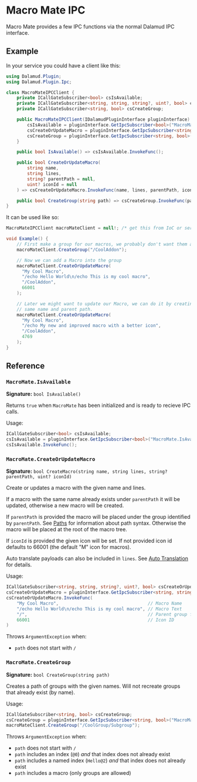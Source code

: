 # Macro Mate IPC

Macro Mate provides a few IPC functions via the normal Dalamud IPC interface. 

## Example

In your service you could have a client like this:

```csharp
using Dalamud.Plugin;
using Dalamud.Plugin.Ipc;

class MacroMateIPCClient {
    private ICallGateSubscriber<bool> csIsAvailable;
    private ICallGateSubscriber<string, string, string?, uint?, bool> csCreateOrUpdateMacro;
    private ICallGateSubscriber<string, bool> csCreateGroup;

    public MacroMateIPCClient(IDalamudPluginInterface pluginInterface) {
        csIsAvailable = pluginInterface.GetIpcSubscriber<bool>("MacroMate.IsAvailable");
        csCreateOrUpdateMacro = pluginInterface.GetIpcSubscriber<string, string, string?, uint?, bool>("MacroMate.CreateOrUpdateMacro");
        csCreateGroup = pluginInterface.GetIpcSubscriber<string, bool>("MacroMate.CreateGroup");
    }

    public bool IsAvailable() => csIsAvailable.InvokeFunc();

    public bool CreateOrUpdateMacro(
        string name,
        string lines,
        string? parentPath = null,
        uint? iconId = null
    ) => csCreateOrUpdateMacro.InvokeFunc(name, lines, parentPath, iconId);

    public bool CreateGroup(string path) => csCreateGroup.InvokeFunc(path);
}
```

It can be used like so:

```csharp
MacroMateIPCClient macroMateClient = null!; /* get this from IoC or service or whatever */ 

void Example() {
    // First make a group for our macros, we probably don't want them all in Root
    macroMateClient.CreateGroup("/CoolAddon");

    // Now we can add a Macro into the group
    macroMateClient.CreateOrUpdateMacro(
      "My Cool Macro",
      "/echo Hello World\n/echo This is my cool macro",
      "/CoolAddon",
      66001
    );

    // Later we might want to update our Macro, we can do it by creating the macro again with the
    // same name and parent path.
    macroMateClient.CreateOrUpdateMacro(
      "My Cool Macro",
      "/echo My new and improved macro with a better icon",
      "/CoolAddon",
      4769
    );
}
```

## Reference

### `MacroMate.IsAvailable`

**Signature:** `bool IsAvailable()`

Returns `true` when `MacroMate` has been initialized and is ready to recieve IPC calls.

Usage:

```csharp
ICallGateSubscriber<bool> csIsAvailable;
csIsAvailable = pluginInterface.GetIpcSubscriber<bool>("MacroMate.IsAvailable");
csIsAvailable.InvokeFunc(); 
```

### `MacroMate.CreateOrUpdateMacro`

**Signature:** `bool CreateMacro(string name, string lines, string? parentPath, uint? iconId)`

Create or updates a macro with the given name and lines. 

If a macro with the same name already exists under `parentPath` it will be updated, otherwise
a new macro will be created.

If `parentPath` is provided the macro will be placed under the group identified by `parentPath`. 
See [Paths](./paths.md) for information about path syntax. Otherwise the macro will be placed at
the root of the macro tree.

If `iconId` is provided the given icon will be set. If not provided icon id defaults to 66001 (the default "M" icon for macros).

Auto translate payloads can also be included in `lines`. See [Auto Translation](./auto-translation.md) for details.

Usage:

```csharp
ICallGateSubscriber<string, string, string?, uint?, bool> csCreateOrUpdateMacro;
csCreateOrUpdateMacro = pluginInterface.GetIpcSubscriber<string, string, string?, uint?, bool>("MacroMate.CreateOrUpdateMacro");
csCreateOrUpdateMacro.InvokeFunc(
    "My Cool Macro",                                  // Macro Name
    "/echo Hello World\n/echo This is my cool macro", // Macro Text
    "/",                                              // Parent group for this macro
    66001                                             // Icon ID
)
```

Throws `ArgumentException` when:

- `path` does not start with `/`


### `MacroMate.CreateGroup`

**Signature:** `bool CreateGroup(string path)`

Creates a path of groups with the given names. Will not recreate groups that already exist (by name).

Usage:

```csharp
ICallGateSubscriber<string, bool> csCreateGroup;
csCreateGroup = pluginInterface.GetIpcSubscriber<string, bool>("MacroMate.CreateGroup");
macroMateClient.CreateGroup("/CoolGroup/Subgroup");
```

Throws `ArgumentException` when:

- `path` does not start with `/`
- `path` includes an index (`@0`) _and_ that index does not already exist
- `path` includes a named index (`Hello@2`) _and_ that index does not already exist
- `path` includes a macro (only groups are allowed)

